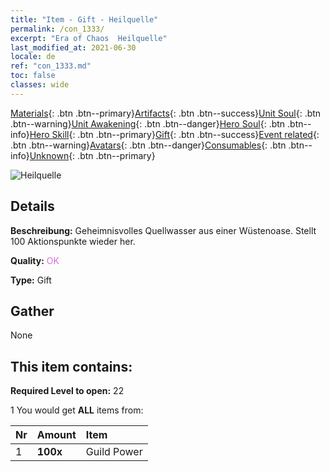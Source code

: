 ```yaml
---
title: "Item - Gift - Heilquelle"
permalink: /con_1333/
excerpt: "Era of Chaos  Heilquelle"
last_modified_at: 2021-06-30
locale: de
ref: "con_1333.md"
toc: false
classes: wide
---
```

 [Materials](/ItemsDE/){: .btn .btn--primary}[Artifacts](/ItemsDE/Artifacts/){: .btn .btn--success}[Unit Soul](/ItemsDE/UnitSoul/){: .btn .btn--warning}[Unit Awakening](/ItemsDE/UnitAwakening/){: .btn .btn--danger}[Hero Soul](/ItemsDE/HeroSoul/){: .btn .btn--info}[Hero Skill](/ItemsDE/HeroSkill/){: .btn .btn--primary}[Gift](/ItemsDE/Gift/){: .btn .btn--success}[Event related](/ItemsDE/Events/){: .btn .btn--warning}[Avatars](/ItemsDE/Avatars/){: .btn .btn--danger}[Consumables](/ItemsDE/Consumables/){: .btn .btn--info}[Unknown](/ItemsDE/Unknown/){: .btn .btn--primary}

 ![Heilquelle](/images/t/i_906010.png)

## Details
 **Beschreibung:** Geheimnisvolles Quellwasser aus einer Wüstenoase. Stellt 100 Aktionspunkte wieder her.

 **Quality:** <span style="color: #DA70D6">OK</span>

 **Type:** Gift

## Gather

  None

## This item contains:

 **Required Level to open:** 22

 1 You would get **ALL** items  from:

  | Nr | Amount |     Item    |
  |:---|:-------|:------------|
  | 1 |  **100x** | Guild Power |  | 
